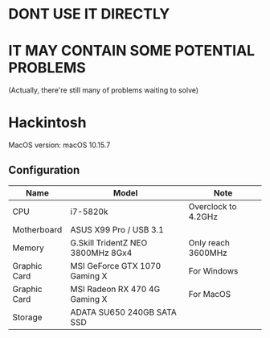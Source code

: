 # DONT USE IT DIRECTLY
# IT MAY CONTAIN SOME POTENTIAL PROBLEMS
(Actually, there're still many of problems waiting to solve)
# Hackintosh
MacOS version: macOS 10.15.7


## Configuration

| Name | Model | Note |
| --- | --- | --- |
| CPU | i7-5820k | Overclock to 4.2GHz |
| Motherboard | ASUS X99 Pro / USB 3.1 |  |
| Memory | G.Skill TridentZ NEO 3800MHz 8Gx4 | Only reach 3600MHz |
| Graphic Card | MSI GeForce GTX 1070 Gaming X | For Windows |
| Graphic Card | MSI Radeon RX 470 4G Gaming X | For MacOS |
| Storage | ADATA SU650 240GB SATA SSD |  |


